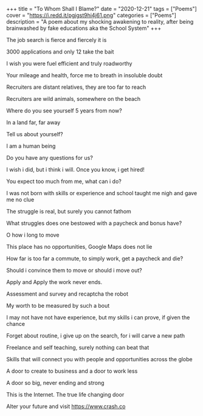 +++
title = "To Whom Shall I Blame?"
date = "2020-12-21"
tags = ["Poems"]
cover = "https://i.redd.it/pgjgst9hi4j61.png"
categories = ["Poems"]
description = "A poem about my shocking awakening to reality, after being brainwashed by fake educations aka the School System"
+++


The job search is fierce and fiercely it is

3000 applications and only 12 take the bait

I wish you were fuel efficient and truly roadworthy

Your mileage and health, force me to breath in insoluble doubt

Recruiters are distant relatives, they are too far to reach

Recruiters are wild animals, somewhere on the beach

Where do you see yourself 5 years from now?

In a land far, far away

Tell us about yourself?

I am a human being

Do you have any questions for us?

I wish i did, but i think i will. Once you know, i get hired!

You expect too much from me, what can i do?

I was not born with skills or experience and school taught me nigh and gave me no clue

The struggle is real, but surely you cannot fathom

What struggles does one bestowed with a paycheck and bonus have?

O how i long to move

This place has no opportunities, Google Maps does not lie

How far is too far a commute, to simply work, get a paycheck and die?

Should i convince them to move or should i move out?

Apply and Apply the work never ends.

Assessment and survey and recaptcha the robot

My worth to be measured by such a bout

I may not have not have experience, but my skills i can prove, if given the chance

Forget about routine, i give up on the search, for i will carve a new path

Freelance and self teaching, surely nothing can beat that

Skills that will connect you with people and opportunities across the globe

A door to create to business and a door to work less

A door so big, never ending and strong

This is the Internet. The true life changing door

Alter your future and visit https://www.crash.co

